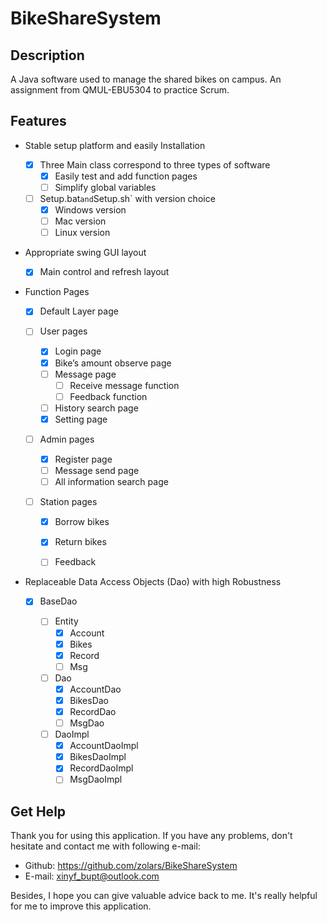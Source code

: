 # BikeShareSystem

## Description

A Java software used to manage the shared bikes on campus. An assignment from QMUL-EBU5304 to practice Scrum.

## Features

* Stable setup platform and easily Installation	

  - [x] Three Main class correspond to three types of software
    - [x] Easily test and add function pages
    - [ ] Simplify global variables
  - [ ] Setup.bat` and `Setup.sh` with version choice
    - [x] Windows version
    - [ ] Mac version
    - [ ] Linux version

* Appropriate swing GUI layout

  - [x] Main control and refresh layout

* Function Pages

  - [x] Default Layer page 

  - [ ] User pages
    - [x] Login page
    - [x] Bike’s amount observe page
    - [ ] Message page
      - [ ] Receive message function
      - [ ] Feedback function
    - [ ] History search page
    - [x] Setting page
  - [ ] Admin pages
    - [x] Register page
    - [ ] Message send page
    - [ ] All information search page
  - [ ] Station pages
    - [x] Borrow bikes
    - [x] Return bikes
    - [ ] Feedback


* Replaceable Data Access Objects (Dao) with high Robustness

  - [x] BaseDao

    - [ ] Entity
      - [x] Account
      - [x] Bikes
      - [x] Record
      - [ ] Msg
    - [ ] Dao
      - [x] AccountDao
      - [x] BikesDao
      - [x] RecordDao
      - [ ] MsgDao
    - [ ] DaoImpl
      - [x] AccountDaoImpl
      - [x] BikesDaoImpl
      - [x] RecordDaoImpl
      - [ ] MsgDaoImpl

## Get Help

Thank you for using this application. If you have any problems, don't hesitate and contact me with following e-mail:

- Github: https://github.com/zolars/BikeShareSystem
- E-mail: xinyf_bupt@outlook.com

Besides, I hope you can give valuable advice back to me. It's really helpful for me to improve this application.